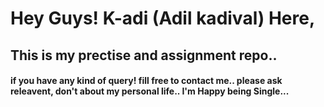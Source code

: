# Hey Guys! K-adi (Adil kadival) Here,

## This is my prectise and assignment repo.. 

#### if you have any kind of query! fill free to contact me.. please ask releavent, don't about my personal life..  I'm Happy being Single...